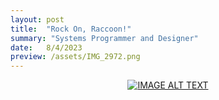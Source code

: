 ```yaml
---
layout: post
title:  "Rock On, Raccoon!"
summary: "Systems Programmer and Designer"
date:   8/4/2023
preview: /assets/IMG_2972.png
---
```


<div align="center">
  <a href="https://www.youtube.com/watch?v=O4uBOqZ1ptM"><img src="https://img.youtube.com/vi/O4uBOqZ1ptM/0.jpg" alt="IMAGE ALT TEXT"></a>
</div>


